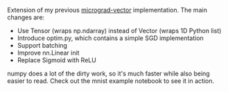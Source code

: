 Extension of my previous [micrograd-vector](https://github.com/ckkissane/micrograd-vector) implementation. The main changes are:
* Use Tensor (wraps np.ndarray) instead of Vector (wraps 1D Python list)
* Introduce optim.py, which contains a simple SGD implementation
* Support batching
* Improve nn.Linear init
* Replace Sigmoid with ReLU

numpy does a lot of the dirty work, so it's much faster while also being
easier to read. Check out the mnist example notebook to see it in action.
